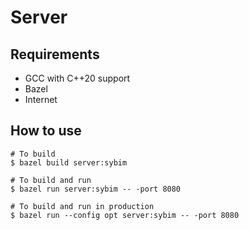 # Server

## Requirements

- GCC with C++20 support
- Bazel
- Internet

## How to use

```
# To build
$ bazel build server:sybim

# To build and run
$ bazel run server:sybim -- -port 8080

# To build and run in production
$ bazel run --config opt server:sybim -- -port 8080
```
